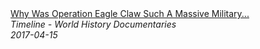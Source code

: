 <!--2024-07-21 00:18:13-->
<div class="yb">
  <a class="nodecor" href="/posts.html?istoriya/why_was_operation_eagle_claw_such_a_massive_military_disaster_best_laid_plans_timeline">
    <img class="preview" data-videoid="4CAjSAefkvA" src="https://i.ytimg.com/vi/4CAjSAefkvA/hqdefault.jpg" align="middle" alt="">
  </a>
  <div class="inlbl text">
    <a class="nodecor" href="/posts.html?istoriya/why_was_operation_eagle_claw_such_a_massive_military_disaster_best_laid_plans_timeline">Why Was Operation Eagle Claw Such A Massive Military...</a><br>
    <i class="smaller2">Timeline - World History Documentaries</i><br>
    <i class="smaller3">2017-04-15</i>
  </div>
</div>
